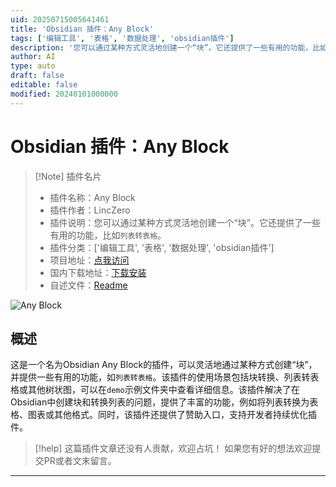 ```yaml
---
uid: 20250715005641461
title: 'Obsidian 插件：Any Block'
tags: ['编辑工具', '表格', '数据处理', 'obsidian插件']
description: '您可以通过某种方式灵活地创建一个“块”。它还提供了一些有用的功能，比如`列表转表格`。'
author: AI
type: auto
draft: false
editable: false
modified: 20240101000000
---
```


# Obsidian 插件：Any Block

> [!Note] 插件名片
> - 插件名称：Any Block
> - 插件作者：LincZero
> - 插件说明：您可以通过某种方式灵活地创建一个“块”。它还提供了一些有用的功能，比如`列表转表格`。
> - 插件分类：['编辑工具', '表格', '数据处理', 'obsidian插件']
> - 项目地址：[点我访问](https://github.com/LincZero/obsidian-any-block)
> - 国内下载地址：[下载安装](https://pkmer.cn/products/plugin/pluginMarket/?any-block)
> - 自述文件：[Readme](https://ghproxy.net/https://raw.githubusercontent.com/LincZero/obsidian-any-block/master/README.md)

![Any Block](https://cdn.pkmer.cn/covers/any-block.png!pkmer)

## 概述

这是一个名为Obsidian Any Block的插件，可以灵活地通过某种方式创建“块”，并提供一些有用的功能，如`列表转表格`。该插件的使用场景包括块转换、列表转表格或其他树状图，可以在`demo`示例文件夹中查看详细信息。该插件解决了在Obsidian中创建块和转换列表的问题，提供了丰富的功能，例如将列表转换为表格、图表或其他格式。同时，该插件还提供了赞助入口，支持开发者持续优化插件。


> [!help] 
> 这篇插件文章还没有人贡献，欢迎占坑！
> 如果您有好的想法欢迎提交PR或者文末留言。
> 

---


